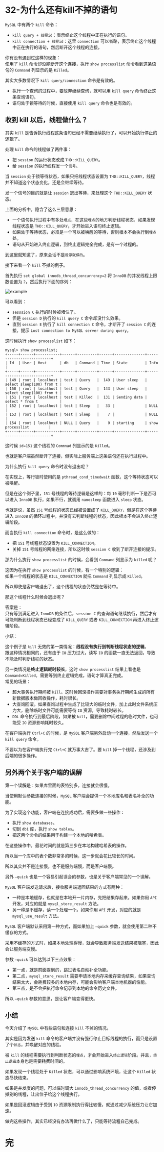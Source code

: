 # 32-为什么还有kill不掉的语句

`MySQL` 中有两个 `kill` 命令：
- `kill query + 线程id`：表示终止这个线程中正在执行的语句。
- `kill connection + 线程id`：这里 `connection` 可以省略，表示终止这个线程中正在执行的语句，然后断开这个线程的连接。

你有没有遇到过这样的现象：  
使用了 `kill` 命令却没能断开这个连接，执行 `show processlist` 命令看到这条语句的 `Command` 列显示的是 `Killed`。

其实大多数情况下 `kill query/connection` 命令是有效的。
- 执行一个查询的过程中，要放弃继续查询，就可以用 `kill query` 命令终止这条查询语句。
- 语句处于锁等待的时候，直接使用 `kill query` 命令也是有效的。

## 收到 kill 以后，线程做什么？

其实 `kill` 是告诉执行线程这条语句已经不需要继续执行了，可以开始执行停止的逻辑了。

处理 `kill` 命令的线程做了两件事：
- 把 `session` 的运行状态改成 `THD::KILL_QUERY`。
- 给 `session` 的执行线程发一个`信号`。

当 `session` 处于锁等待状态，如果只把线程状态设置为 `THD::KILL_QUERY`，线程并不知道这个状态变化，还是会继续等待。

发一个信号的目的就是让 `session` 退出等待，来处理这个 `THD::KILL_QUERY` 状态。

上面的分析中，隐含了这么三层意思：
- 一个语句执行过程中有多处`埋点`，在这些`埋点`的地方判断线程状态，如果发现线程状态是 `THD::KILL_QUERY`，才开始进入语句终止逻辑。
- 如果处于等待状态，必须是一个可以被唤醒的等待，否则根本不会执行到`埋点`处。
- 语句从开始进入终止逻辑，到终止逻辑完全完成，是有一个过程的。

到这里就知道了，原来会话不是`说停就停的`。

接下来看一个 `kill` 不掉的例子。

首先执行 `set global innodb_thread_concurrency=2` 将 `InnoDB` 的并发线程上限数设置为 `2`，然后执行下面的序列：

![example](./img32/example.jpeg)

可以看到：
- `sesssion C` 执行的时候被堵住了。
- 但是 `session D` 执行的 `kill query C` 命令却没什么效果。
- 直到 `session E` 执行了 `kill connection C` 命令，才断开了 `session C` 的连接，提示 `Lost connection to MySQL server during query`。

这时候执行 `show processlist` 如下：

    mysql> show processlist;
    +-----+------+-----------+------+---------+------+--------------+--------------------------+
    | Id  | User | Host      | db   | Command | Time | State        | Info                     |
    +-----+------+-----------+------+---------+------+--------------+--------------------------+
    | 149 | root | localhost | test | Query   |  149 | User sleep   | select sleep(100) from t |
    | 150 | root | localhost | test | Query   |  143 | User sleep   | select sleep(100) from t |
    | 151 | root | localhost | test | Killed  |  131 | Sending data | select * from t          |
    | 152 | root | localhost | test | Sleep   |   33 |              | NULL                     |
    | 153 | root | localhost | test | Sleep   |    7 |              | NULL                     |
    | 154 | root | localhost | NULL | Query   |    0 | starting     | show processlist         |
    +-----+------+-----------+------+---------+------+--------------+--------------------------+

这时候 `id=151` 这个线程的 `Commnad` 列显示的是 `Killed`。

也就是客户端虽然断开了连接，但实际上服务端上这条语句还在执行过程中。

为什么执行 `kill query` 命令时没有退出呢？

在实现上，等行锁时使用的是 `pthread_cond_timedwait` 函数，这个等待状态可以被唤醒。

但是在这个例子里，`151` 号线程的等待逻辑是这样的：每 `10` 毫秒判断一下是否可以进入 `InnoDB` 执行，如果不行，就调用 `nanosleep` 函数进入 `sleep` 状态。

也就是说，虽然 `151` 号线程的状态已经被设置成了 `KILL_QUERY`，但是在这个等待进入 `InnoDB` 的循环过程中，并没有去判断线程的状态，因此根本不会进入终止逻辑阶段。

而当执行 `kill connection` 命令时，是这么做的：
- 把 `151` 号线程状态设置为 `KILL_CONNECTION`。
- 关掉 `151` 号线程的网络连接，所以这时候 `session C` 收到了断开连接的提示。

那为什么执行 `show processlist` 的时候，会看到 `Command` 列显示为 `killed` 呢？

这因为在执行 `show processlist` 的时候，有一个特别的逻辑：  
如果一个线程的状态是 `KILL_CONNECTION` 就把 `Command` 列显示成 `Killed`。

所以即使是客户端退出了，这个线程的状态仍然是在等待中。

那这个线程什么时候会退出呢？

答案是：  
只有等到满足进入 `InnoDB` 的条件后，`session C` 的查询语句继续执行，然后才有可能判断到线程状态已经变成了 `KILL_QUERY` 或者 `KILL_CONNECTION` 再进入终止逻辑阶段。

小结：

这个例子是 `kill` 无效的第一类情况：**线程没有执行到判断线程状态的逻辑**。  
跟这种情况相同的，还有由于 `IO` 压力过大，读写 `IO` 的函数一直无法返回，导致不能及时判断线程的状态。

另一类情况是**终止逻辑耗时较长**，这时 `show processlist` 结果上看也是 `Command=Killed`，需要等到终止逻辑完成，语句才算真正完成。  
常见的场景：
- 超大事务执行期间被 `kill`。这时候回滚操作需要对事务执行期间生成的所有新数据版本做回收操作，耗时很长。
- 大查询回滚。如果查询过程中生成了比较大的临时文件，加上此时文件系统压力大，删除临时文件可能需要等待 `IO` 资源，导致耗时较长。
- `DDL` 命令执行到最后阶段，如果被 `kill`，需要删除中间过程的临时文件，也可能受 `IO` 资源影响耗时较久。

在客户端执行 `Ctrl+C` 的时候，是 `MySQL` 客户端另外启动一个连接，然后发送一个 `kill query` 命令。

不要以为在客户端执行完 `Ctrl+C` 就万事大吉了。要 `kill` 掉一个线程，还涉及到后端的很多操作。

## 另外两个关于客户端的误解

第一个误解是：如果库里面的表特别多，连接就会很慢。

当使用默认参数连接的时候，`MySQL` 客户端会提供一个本地库名和表名补全的功能。

为了实现这个功能，客户端在连接成功后，需要多做一些操作：
- 执行 `show databases`。
- 切到 `db1` 库，执行 `show tables`。
- 把这两个命令的结果用于构建一个本地的哈希表。

在这些操作中，最花时间的就是第三步在本地构建哈希表的操作。

所以当一个库中的表个数非常多的时候，这一步就会花比较长的时间。

所以其实并不是连接慢，也不是服务端慢，而是客户端慢。

另外 `–quick` 也是一个容易引起误会的参数，也是关于客户端常见的一个误解。

`MySQL` 客户端发送请求后，接收服务端返回结果的方式有两种：
- 一种是本地缓存，也就是在本地开一片内存，先把结果存起来。如果你用 `API` 开发，对应的就是 `mysql_store_result` 方法。
- 另一种是不缓存，读一个处理一个。如果你用 `API` 开发，对应的就是 `mysql_use_result` 方法。

`MySQL` 客户端默认采用第一种方式，而如果加上 `–quick` 参数，就会使用第二种不缓存的方式。

采用不缓存的方式时，如果本地处理得慢，就会导致服务端发送结果被阻塞，因此会让服务端变慢。

参数 `–quick` 可以达到以下三点效果：
- 第一点，就是前面提到的，跳过表名自动补全功能。
- 第二点，`mysql_store_result` 需要申请本地内存来缓存查询结果，如果查询结果太大，会耗费较多的本地内存，可能会影响客户端本地机器的性能。
- 第三点，是不会把执行命令记录到本地的命令历史文件。
 
所以 `–quick` 参数的意思，是让客户端变得更快。

## 小结

今天介绍了 `MySQL` 中有些语句和连接 `kill` 不掉的情况。

其实是因为发送 `kill` 命令的客户端并没有强行停止目标线程的执行，而只是设置了个`状态`，并唤醒对应的线程。

被 `kill` 的线程需要执行到判断状态的`埋点`，才会开始进入`终止逻辑`阶段。并且，`终止逻辑`本身也是需要耗费时间的。

如果发现一个线程处于 `Killed` 状态，可以通过影响系统环境，让这个 `Killed` 状态尽快结束。

如果是并发度的问题，可以临时调大 `innodb_thread_concurrency` 的值，或者停掉别的线程，让出位子给这个线程执行。

如果是回滚逻辑由于受到 `IO` 资源限制执行得比较慢，就通过减少系统压力让它加速。

做完这些操作，其实已经没有办法再做什么了，只能等待流程自己完成。

# 完